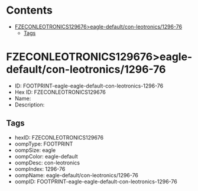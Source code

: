 



Contents
========

* [FZECONLEOTRONICS129676>eagle-default/con-leotronics/1296-76](#fzeconleotronics129676eagle-defaultcon-leotronics1296-76)
	* [Tags](#tags)

# FZECONLEOTRONICS129676>eagle-default/con-leotronics/1296-76

- ID: FOOTPRINT-eagle-eagle-default-con-leotronics-1296-76
- Hex ID: FZECONLEOTRONICS129676
- Name: 
- Description: 

## Tags

- hexID: FZECONLEOTRONICS129676
- oompType: FOOTPRINT
- oompSize: eagle
- oompColor: eagle-default
- oompDesc: con-leotronics
- oompIndex: 1296-76
- oompName: eagle-default/con-leotronics/1296-76
- oompID: FOOTPRINT-eagle-eagle-default-con-leotronics-1296-76
